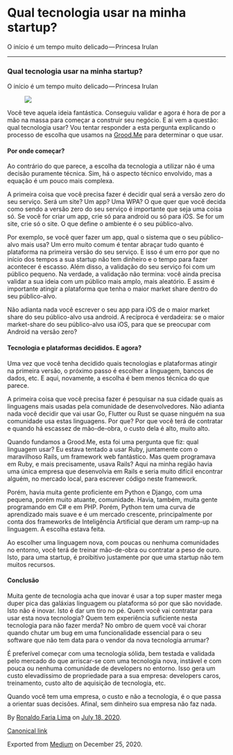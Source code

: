 Qual tecnologia usar na minha startup?
======================================

O início é um tempo muito delicado — Princesa Irulan

------------------------------------------------------------------------

### Qual tecnologia usar na minha startup?

O início é um tempo muito delicado — Princesa Irulan

<figure>
<img src="https://cdn-images-1.medium.com/max/800/1*FM-5WHHDtyHDIxfon-zpFQ.jpeg" class="graf-image" />
</figure>Você teve aquela ideia fantástica. Conseguiu validar e agora é
hora de por a mão na massa para começar a construir seu negócio. E aí
vem a questão: qual tecnologia usar? Vou tentar responder a esta
pergunta explicando o processo de escolha que usamos na
<a href="https://groodme.com" class="markup--anchor markup--p-anchor">Grood.Me</a>
para determinar o que usar.

#### Por onde começar?

Ao contrário do que parece, a escolha da tecnologia a utilizar não é uma
decisão puramente técnica. Sim, há o aspecto técnico envolvido, mas a
equação é um pouco mais complexa.

A primeira coisa que você precisa fazer é decidir qual será a versão
zero do seu serviço. Será um site? Um app? Uma WPA? O que quer que você
decida como sendo a versão zero do seu serviço é importante que seja uma
coisa só. Se você for criar um app, crie só para android ou só para iOS.
Se for um site, crie só o site. O que define o ambiente é o seu
público-alvo.

Por exemplo, se você quer fazer um app, qual o sistema que o seu
público-alvo mais usa? Um erro muito comum é tentar abraçar tudo quanto
é plataforma na primeira versão do seu serviço. E isso é um erro por que
no início dos tempos a sua startup não tem dinheiro e o tempo para fazer
acontecer é escasso. Além disso, a validação do seu serviço foi com um
público pequeno. Na verdade, a validação não termina: você ainda precisa
validar a sua ideia com um público mais amplo, mais aleatório. E assim é
importante atingir a plataforma que tenha o maior market share dentro do
seu público-alvo.

Não adianta nada você escrever o seu app para iOS de o maior market
share do seu público-alvo usa android. A recíproca é verdadeira: se o
maior market-share do seu público-alvo usa iOS, para que se preocupar
com Android na versão zero?

#### Tecnologia e plataformas decididos. E agora?

Uma vez que você tenha decidido quais tecnologias e plataformas atingir
na primeira versão, o próximo passo é escolher a linguagem, bancos de
dados, etc. E aqui, novamente, a escolha é bem menos técnica do que
parece.

A primeira coisa que você precisa fazer é pesquisar na sua cidade quais
as linguagens mais usadas pela comunidade de desenvolvedores. Não
adianta nada você decidir que vai usar Go, Flutter ou Rust se quase
ninguém na sua comunidade usa estas linguagens. Por que? Por que você
terá de contratar e quando há escassez de mão-de-obra, o custo dela é
alto, muito alto.

Quando fundamos a Grood.Me, esta foi uma pergunta que fiz: qual
linguagem usar? Eu estava tentado a usar Ruby, juntamente com o
maravilhoso Rails, um framework web fantástico. Mas quem programava em
Ruby, e mais precisamente, usava Rails? Aqui na minha região havia uma
única empresa que desenvolvia em Rails e seria muito difícil encontrar
alguém, no mercado local, para escrever código neste framework.

Porém, havia muita gente proficiente em Python e Django, com uma
pequena, porém muito atuante, comunidade. Havia, também, muita gente
programando em C\# e em PHP. Porém, Python tem uma curva de aprendizado
mais suave e é um mercado crescente, principalmente por conta dos
frameworks de Inteligência Artificial que deram um ramp-up na linguagem.
A escolha estava feita.

Ao escolher uma linguagem nova, com poucas ou nenhuma comunidades no
entorno, você terá de treinar mão-de-obra ou contratar a peso de ouro.
Isto, para uma startup, é proibitivo justamente por que uma startup não
tem muitos recursos.

#### Conclusão

Muita gente de tecnologia acha que inovar é usar a top super master mega
duper pica das galáxias linguagem ou plataforma só por que são novidade.
Isto não é inovar. Isto é dar um tiro no pé. Quem você vai contratar
para usar esta nova tecnologia? Quem tem experiência suficiente nesta
tecnologia para não fazer merda? No ombro de quem você vai chorar quando
chutar um bug em uma funcionalidade essencial para o seu software que
não tem data para o vendor da nova tecnologia arrumar?

É preferível começar com uma tecnologia sólida, bem testada e validada
pelo mercado do que arriscar-se com uma tecnologia nova, instável e com
pouca ou nenhuma comunidade de developers no entorno. Isso gera um custo
elevadíssimo de propriedade para a sua empresa: developers caros,
treinamento, custo alto de aquisição de tecnologia, etc.

Quando você tem uma empresa, o custo e não a tecnologia, é o que passa a
orientar suas decisões. Afinal, sem dinheiro sua empresa não faz nada.

By
<a href="https://medium.com/@ronaldolima" class="p-author h-card">Ronaldo Faria Lima</a>
on [July 18, 2020](https://medium.com/p/26f3d3220c1c).

<a href="https://medium.com/@ronaldolima/qual-tecnologia-usar-na-minha-startup-26f3d3220c1c" class="p-canonical">Canonical link</a>

Exported from [Medium](https://medium.com) on December 25, 2020.
